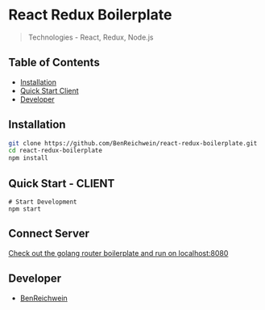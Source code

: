 # React Redux Boilerplate
> Technologies - React, Redux, Node.js

## Table of Contents

- [Installation](#installation)
- [Quick Start Client](#Quick-Start--client)
- [Developer](#developer)

## Installation

```sh
git clone https://github.com/BenReichwein/react-redux-boilerplate.git
cd react-redux-boilerplate
npm install
```

## Quick Start - CLIENT
```
# Start Development
npm start
```

## Connect Server

[Check out the golang router boilerplate and run on localhost:8080](https://github.com/BenReichwein/go-mux-boilerplate)

## Developer

* [BenReichwein](https://github.com/BenReichwein)


